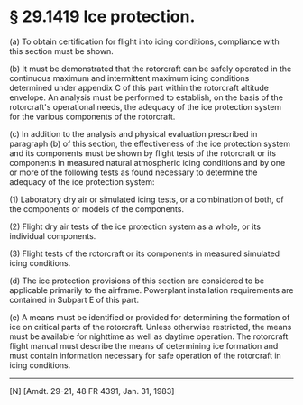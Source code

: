 # § 29.1419   Ice protection.

(a) To obtain certification for flight into icing conditions, compliance with this section must be shown.


(b) It must be demonstrated that the rotorcraft can be safely operated in the continuous maximum and intermittent maximum icing conditions determined under appendix C of this part within the rotorcraft altitude envelope. An analysis must be performed to establish, on the basis of the rotorcraft's operational needs, the adequacy of the ice protection system for the various components of the rotorcraft.


(c) In addition to the analysis and physical evaluation prescribed in paragraph (b) of this section, the effectiveness of the ice protection system and its components must be shown by flight tests of the rotorcraft or its components in measured natural atmospheric icing conditions and by one or more of the following tests as found necessary to determine the adequacy of the ice protection system:


(1) Laboratory dry air or simulated icing tests, or a combination of both, of the components or models of the components.


(2) Flight dry air tests of the ice protection system as a whole, or its individual components.


(3) Flight tests of the rotorcraft or its components in measured simulated icing conditions.


(d) The ice protection provisions of this section are considered to be applicable primarily to the airframe. Powerplant installation requirements are contained in Subpart E of this part.


(e) A means must be identified or provided for determining the formation of ice on critical parts of the rotorcraft. Unless otherwise restricted, the means must be available for nighttime as well as daytime operation. The rotorcraft flight manual must describe the means of determining ice formation and must contain information necessary for safe operation of the rotorcraft in icing conditions.



---

[N] [Amdt. 29-21, 48 FR 4391, Jan. 31, 1983] 




